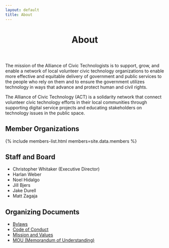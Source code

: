 ```yaml
---
layout: default
title: About
---
```

<header class="page-header">
  <h1 class="page-title">About</h1>
</header>

<p>
The mission of the Alliance of Civic Technologists is to support, grow, and enable a network of local volunteer civic technology organizations to enable more effective and equitable delivery of government and public services to the people who rely on them and to ensure the government utilizes technology in ways that advance and protect human and civil rights.
</p>
<p>
The Alliance of Civic Technology (ACT) is a solidarity network that connect volunteer civic technology efforts in their local communities through supporting digital service projects and educating stakeholders on technology issues in the public space.
</p>

<h2>Member Organizations</h2>

{% include members-list.html members=site.data.members %}

<h2>Staff and Board</h2>

- Christopher Whitaker (Executive Director)
- Harlan Weber
- Noel Hidalgo
- Jill Bjers
- Jake Durell
- Matt Zagaja

<h2>Organizing Documents</h2>

* [Bylaws](https://docs.google.com/document/d/1gDhnQqsY3El2BfJuL7J_RHkY3eqJonRm4hZAY0PjBqY/edit?tab=t.0#heading=h.1n75naecuzjm)
* [Code of Conduct](https://docs.google.com/document/d/1g5CBM9ccfElqQPeaTh0OQGyzbQH-NE8T8TemuL2jz94/edit?tab=t.0)
* [Mission and Values](https://docs.google.com/document/d/1_3djhl9BpTSh7hbh1PLb2h4ilRgDdctN0SoCejleONc/edit?usp=sharing)
* [MOU (Memorandum of Understanding)](https://docs.google.com/document/d/1TBfWrQPz4FwIKeJmsOSek9GSfBfQMFnXMAUbJgRs1fY/edit?usp=drive_link)

<!-- TODO
<h2>Member Organizations</h2>

{% include item-list.html items=site.data.organizations %}

<h2>Leadership</h2>

{% include item-list.html items=site.data.leaders %}
-->
